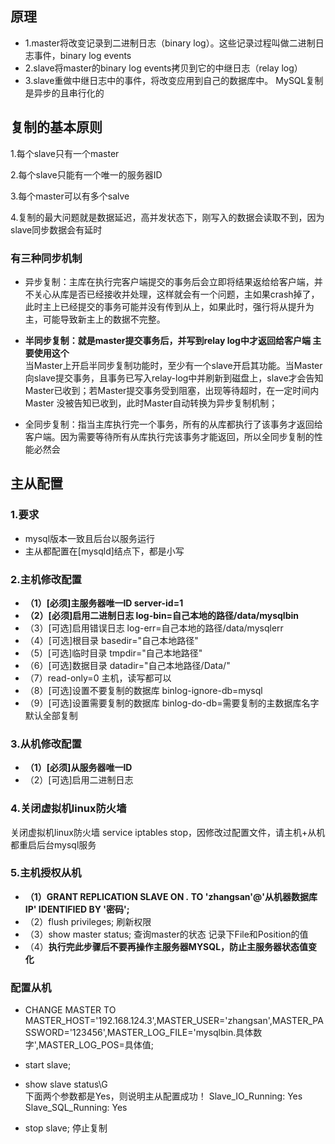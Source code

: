 ## 原理
- 1.master将改变记录到二进制日志（binary log）。这些记录过程叫做二进制日志事件，binary log events
- 2.slave将master的binary log events拷贝到它的中继日志（relay log）
- 3.slave重做中继日志中的事件，将改变应用到自己的数据库中。 MySQL复制是异步的且串行化的

## 复制的基本原则
1.每个slave只有一个master

2.每个slave只能有一个唯一的服务器ID

3.每个master可以有多个salve

4.复制的最大问题就是数据延迟，高并发状态下，刚写入的数据会读取不到，因为slave同步数据会有延时

### 有三种同步机制
	
- 异步复制：主库在执行完客户端提交的事务后会立即将结果返给给客户端，并不关心从库是否已经接收并处理，这样就会有一个问题，主如果crash掉了，此时主上已经提交的事务可能并没有传到从上，如果此时，强行将从提升为主，可能导致新主上的数据不完整。
	
- **半同步复制：就是master提交事务后，并写到relay log中才返回给客户端 主要使用这个**<br>
		当Master上开启半同步复制功能时，至少有一个slave开启其功能。当Master向slave提交事务，且事务已写入relay-log中并刷新到磁盘上，slave才会告知Master已收到；若Master提交事务受到阻塞，出现等待超时，在一定时间内Master 没被告知已收到，此时Master自动转换为异步复制机制；
	
- 全同步复制：指当主库执行完一个事务，所有的从库都执行了该事务才返回给客户端。因为需要等待所有从库执行完该事务才能返回，所以全同步复制的性能必然会
    
## 主从配置
### 1.要求
- mysql版本一致且后台以服务运行
- 主从都配置在[mysqld]结点下，都是小写

### 2.主机修改配置

- **（1）[必须]主服务器唯一ID server-id=1**
- **（2）[必须]启用二进制日志 log-bin=自己本地的路径/data/mysqlbin**
- （3）[可选]启用错误日志 log-err=自己本地的路径/data/mysqlerr
- （4）[可选]根目录 basedir="自己本地路径"
- （5）[可选]临时目录 tmpdir="自己本地路径"
- （6）[可选]数据目录 datadir="自己本地路径/Data/"
- （7）read-only=0 主机，读写都可以
- （8）[可选]设置不要复制的数据库 binlog-ignore-db=mysql
- （9）[可选]设置需要复制的数据库 binlog-do-db=需要复制的主数据库名字 默认全部复制

### 3.从机修改配置

- **（1）[必须]从服务器唯一ID**
-  （2）[可选]启用二进制日志

### 4.关闭虚拟机linux防火墙 

   关闭虚拟机linux防火墙 service iptables stop，因修改过配置文件，请主机+从机都重启后台mysql服务
    
### 5.主机授权从机

- **（1）GRANT REPLICATION SLAVE ON *.* TO 'zhangsan'@'从机器数据库IP' IDENTIFIED BY '密码';**
- （2）flush privileges; 刷新权限
- （3）show master status; 查询master的状态 记录下File和Position的值
- （4）**执行完此步骤后不要再操作主服务器MYSQL，防止主服务器状态值变化**

### 配置从机

- CHANGE MASTER TO MASTER_HOST='192.168.124.3',MASTER_USER='zhangsan',MASTER_PASSWORD='123456',MASTER_LOG_FILE='mysqlbin.具体数字',MASTER_LOG_POS=具体值;
- start slave;
- show slave status\G\
    下面两个参数都是Yes，则说明主从配置成功！
      Slave_IO_Running: Yes
      Slave_SQL_Running: Yes
      
    
- stop slave; 停止复制